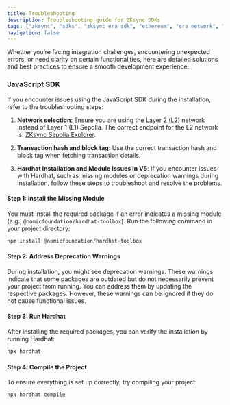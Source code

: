 ```yaml
---
title: Troubleshooting
description: Troubleshooting guide for ZKsync SDKs
tags: ["zksync", "sdks", "zksync era sdk", "ethereum", "era network", "troubleshooting"]
navigation: false
---
```


Whether you’re facing integration challenges, encountering unexpected errors, or need clarity on certain
functionalities, here are detailed solutions and best practices to ensure a smooth development experience.

### JavaScript SDK

If you encounter issues using the JavaScript SDK during the installation, refer to the troubleshooting steps:

1. **Network selection**: Ensure you are using the Layer 2 (L2) network instead of Layer 1 (L1) Sepolia. The
correct endpoint for the L2 network is: [ZKsync Sepolia Explorer](%%zk_testnet_block_explorer_url%%/).

2. **Transaction hash and block tag**: Use the correct transaction hash and block tag when fetching transaction details.

3. **Hardhat Installation and Module Issues in V5**: If you encounter issues with Hardhat, such as missing modules or
deprecation warnings during installation, follow these steps to troubleshoot and resolve the problems.

#### Step 1: Install the Missing Module
You must install the required package if an error indicates a missing
module (e.g., `@nomicfoundation/hardhat-toolbox`). Run the following command in your project directory:

```sh
npm install @nomicfoundation/hardhat-toolbox
```

#### Step 2: Address Deprecation Warnings
During installation, you might see deprecation warnings. These warnings indicate that some packages are outdated but
do not necessarily prevent your project from running. You can address them by updating the respective packages. However,
these warnings can be ignored if they do not cause functional issues.

#### Step 3: Run Hardhat
After installing the required packages, you can verify the installation by running Hardhat:

```sh
npx hardhat
```

#### Step 4: Compile the Project
To ensure everything is set up correctly, try compiling your project:

```sh
npx hardhat compile
